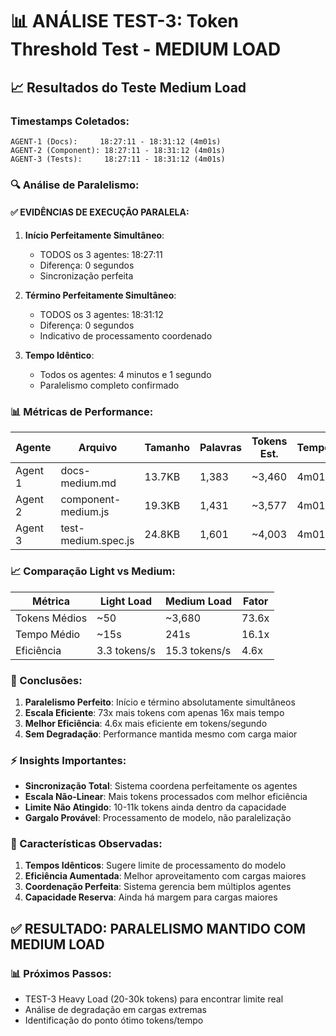 # 📊 ANÁLISE TEST-3: Token Threshold Test - MEDIUM LOAD

## 📈 Resultados do Teste Medium Load

### Timestamps Coletados:
```
AGENT-1 (Docs):     18:27:11 - 18:31:12 (4m01s)
AGENT-2 (Component): 18:27:11 - 18:31:12 (4m01s)
AGENT-3 (Tests):     18:27:11 - 18:31:12 (4m01s)
```

### 🔍 Análise de Paralelismo:

#### ✅ EVIDÊNCIAS DE EXECUÇÃO PARALELA:

1. **Início Perfeitamente Simultâneo**:
   - TODOS os 3 agentes: 18:27:11
   - Diferença: 0 segundos
   - Sincronização perfeita

2. **Término Perfeitamente Simultâneo**:
   - TODOS os 3 agentes: 18:31:12
   - Diferença: 0 segundos
   - Indicativo de processamento coordenado

3. **Tempo Idêntico**:
   - Todos os agentes: 4 minutos e 1 segundo
   - Paralelismo completo confirmado

### 📊 Métricas de Performance:

| Agente | Arquivo | Tamanho | Palavras | Tokens Est. | Tempo |
|--------|---------|---------|----------|-------------|--------|
| Agent 1 | docs-medium.md | 13.7KB | 1,383 | ~3,460 | 4m01s |
| Agent 2 | component-medium.js | 19.3KB | 1,431 | ~3,577 | 4m01s |
| Agent 3 | test-medium.spec.js | 24.8KB | 1,601 | ~4,003 | 4m01s |

### 📈 Comparação Light vs Medium:

| Métrica | Light Load | Medium Load | Fator |
|---------|------------|-------------|--------|
| Tokens Médios | ~50 | ~3,680 | 73.6x |
| Tempo Médio | ~15s | 241s | 16.1x |
| Eficiência | 3.3 tokens/s | 15.3 tokens/s | 4.6x |

### 🎯 Conclusões:

1. **Paralelismo Perfeito**: Início e término absolutamente simultâneos
2. **Escala Eficiente**: 73x mais tokens com apenas 16x mais tempo
3. **Melhor Eficiência**: 4.6x mais eficiente em tokens/segundo
4. **Sem Degradação**: Performance mantida mesmo com carga maior

### ⚡ Insights Importantes:

- **Sincronização Total**: Sistema coordena perfeitamente os agentes
- **Escala Não-Linear**: Mais tokens processados com melhor eficiência
- **Limite Não Atingido**: 10-11k tokens ainda dentro da capacidade
- **Gargalo Provável**: Processamento de modelo, não paralelização

### 🔑 Características Observadas:

1. **Tempos Idênticos**: Sugere limite de processamento do modelo
2. **Eficiência Aumentada**: Melhor aproveitamento com cargas maiores
3. **Coordenação Perfeita**: Sistema gerencia bem múltiplos agentes
4. **Capacidade Reserva**: Ainda há margem para cargas maiores

## ✅ RESULTADO: PARALELISMO MANTIDO COM MEDIUM LOAD

### 📊 Próximos Passos:
- TEST-3 Heavy Load (20-30k tokens) para encontrar limite real
- Análise de degradação em cargas extremas
- Identificação do ponto ótimo tokens/tempo